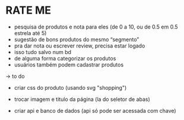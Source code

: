 # RATE ME
- pesquisa de produtos e nota para eles (de 0 a 10, ou de 0.5 em 0.5 estrela até 5)
- sugestão de bons produtos do mesmo “segmento”
- pra dar nota ou escrever review, precisa estar logado
- isso tudo salvo num bd 
- de alguma forma categorizar os produtos
- usuários também podem cadastrar produtos
  
-> to do
- criar css do produto (usando svg "shopping")
- trocar imagem e titulo da página (la do seletor de abas)

- criar api e banco de dados (api só pode ser acessada com chave)
